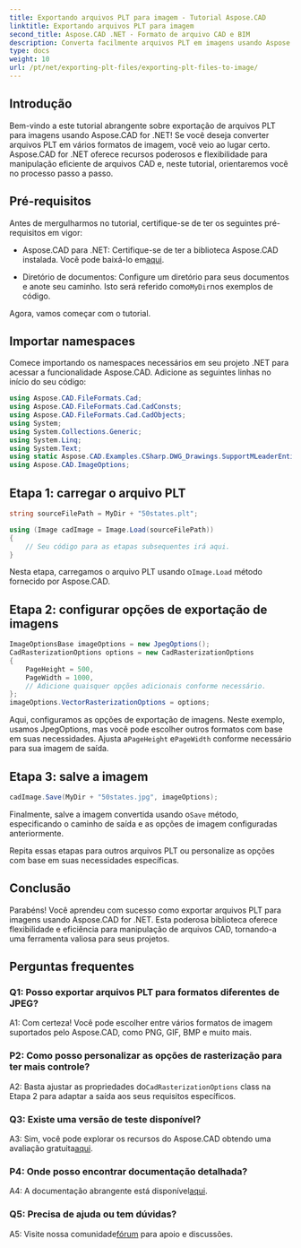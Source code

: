 ```yaml
---
title: Exportando arquivos PLT para imagem - Tutorial Aspose.CAD
linktitle: Exportando arquivos PLT para imagem
second_title: Aspose.CAD .NET - Formato de arquivo CAD e BIM
description: Converta facilmente arquivos PLT em imagens usando Aspose.CAD for .NET. Explore opções flexíveis e integração perfeita para suas necessidades de manipulação de arquivos CAD.
type: docs
weight: 10
url: /pt/net/exporting-plt-files/exporting-plt-files-to-image/
---
```

## Introdução

Bem-vindo a este tutorial abrangente sobre exportação de arquivos PLT para imagens usando Aspose.CAD for .NET! Se você deseja converter arquivos PLT em vários formatos de imagem, você veio ao lugar certo. Aspose.CAD for .NET oferece recursos poderosos e flexibilidade para manipulação eficiente de arquivos CAD e, neste tutorial, orientaremos você no processo passo a passo.

## Pré-requisitos

Antes de mergulharmos no tutorial, certifique-se de ter os seguintes pré-requisitos em vigor:

-  Aspose.CAD para .NET: Certifique-se de ter a biblioteca Aspose.CAD instalada. Você pode baixá-lo em[aqui](https://releases.aspose.com/cad/net/).

-  Diretório de documentos: Configure um diretório para seus documentos e anote seu caminho. Isto será referido como`MyDir`nos exemplos de código.

Agora, vamos começar com o tutorial.

## Importar namespaces

Comece importando os namespaces necessários em seu projeto .NET para acessar a funcionalidade Aspose.CAD. Adicione as seguintes linhas no início do seu código:

```csharp
using Aspose.CAD.FileFormats.Cad;
using Aspose.CAD.FileFormats.Cad.CadConsts;
using Aspose.CAD.FileFormats.Cad.CadObjects;
using System;
using System.Collections.Generic;
using System.Linq;
using System.Text;
using static Aspose.CAD.Examples.CSharp.DWG_Drawings.SupportMLeaderEntityForDWGFormat;
using Aspose.CAD.ImageOptions;
```

## Etapa 1: carregar o arquivo PLT

```csharp
string sourceFilePath = MyDir + "50states.plt";

using (Image cadImage = Image.Load(sourceFilePath))
{
    // Seu código para as etapas subsequentes irá aqui.
}
```

 Nesta etapa, carregamos o arquivo PLT usando o`Image.Load` método fornecido por Aspose.CAD.

## Etapa 2: configurar opções de exportação de imagens

```csharp
ImageOptionsBase imageOptions = new JpegOptions();
CadRasterizationOptions options = new CadRasterizationOptions
{
    PageHeight = 500,
    PageWidth = 1000,
    // Adicione quaisquer opções adicionais conforme necessário.
};
imageOptions.VectorRasterizationOptions = options;
```

 Aqui, configuramos as opções de exportação de imagens. Neste exemplo, usamos JpegOptions, mas você pode escolher outros formatos com base em suas necessidades. Ajusta a`PageHeight` e`PageWidth` conforme necessário para sua imagem de saída.

## Etapa 3: salve a imagem

```csharp
cadImage.Save(MyDir + "50states.jpg", imageOptions);
```

 Finalmente, salve a imagem convertida usando o`Save` método, especificando o caminho de saída e as opções de imagem configuradas anteriormente.

Repita essas etapas para outros arquivos PLT ou personalize as opções com base em suas necessidades específicas.

## Conclusão

Parabéns! Você aprendeu com sucesso como exportar arquivos PLT para imagens usando Aspose.CAD for .NET. Esta poderosa biblioteca oferece flexibilidade e eficiência para manipulação de arquivos CAD, tornando-a uma ferramenta valiosa para seus projetos.

## Perguntas frequentes

### Q1: Posso exportar arquivos PLT para formatos diferentes de JPEG?

A1: Com certeza! Você pode escolher entre vários formatos de imagem suportados pelo Aspose.CAD, como PNG, GIF, BMP e muito mais.

### P2: Como posso personalizar as opções de rasterização para ter mais controle?

 A2: Basta ajustar as propriedades do`CadRasterizationOptions` class na Etapa 2 para adaptar a saída aos seus requisitos específicos.

### Q3: Existe uma versão de teste disponível?

 A3: Sim, você pode explorar os recursos do Aspose.CAD obtendo uma avaliação gratuita[aqui](https://releases.aspose.com/).

### P4: Onde posso encontrar documentação detalhada?

 A4: A documentação abrangente está disponível[aqui](https://reference.aspose.com/cad/net/).

### Q5: Precisa de ajuda ou tem dúvidas?

 A5: Visite nossa comunidade[fórum](https://forum.aspose.com/c/cad/19) para apoio e discussões.
